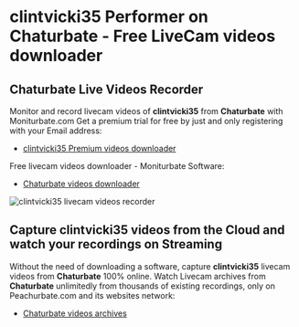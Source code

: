 # clintvicki35 Performer on Chaturbate - Free LiveCam videos downloader

## Chaturbate Live Videos Recorder

Monitor and record livecam videos of **clintvicki35** from **Chaturbate** with Moniturbate.com
Get a premium trial for free by just and only registering with your Email address:
* [clintvicki35 Premium videos downloader](https://moniturbate.com/request-demo-licence-key.html)

Free livecam videos downloader - Moniturbate Software:
* [Chaturbate videos downloader](https://moniturbate.com/moniturbate-download-software.html)

![clintvicki35 livecam videos recorder](https://peachurnet.com/templates/moniturbate-software.png)


## Capture clintvicki35 videos from the Cloud and watch your recordings on Streaming

Without the need of downloading a software, capture **clintvicki35** livecam videos from **Chaturbate** 100% online.
Watch Livecam archives from **Chaturbate** unlimitedly from thousands of existing recordings, only on Peachurbate.com and its websites network:
* [Chaturbate videos archives](https://peachurnet.com/)